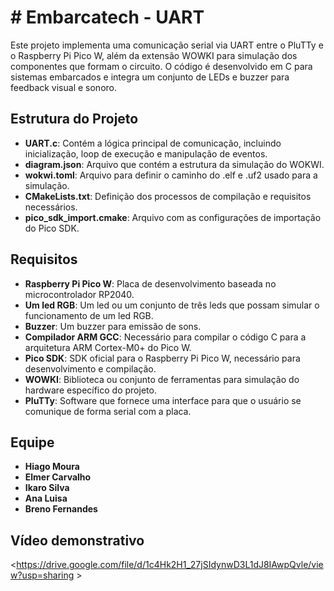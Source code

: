 # # Embarcatech - UART

Este projeto implementa uma comunicação serial via UART entre o PluTTy e o Raspberry Pi Pico W, além da extensão WOWKI para simulação dos componentes que formam o circuito. O código é desenvolvido em C para sistemas embarcados e integra um conjunto de LEDs e buzzer para feedback visual e sonoro.

## Estrutura do Projeto

- **UART.c**: Contém a lógica principal de comunicação, incluindo inicialização, loop de execução e manipulação de eventos.
- **diagram.json**: Arquivo que contém a estrutura da simulação do WOKWI.
- **wokwi.toml**: Arquivo para definir o caminho do .elf e .uf2 usado para a simulação.
- **CMakeLists.txt**: Definição dos processos de compilação e requisitos necessários.
- **pico_sdk_import.cmake**: Arquivo com as configurações de importação do Pico SDK.

## Requisitos

- **Raspberry Pi Pico W**: Placa de desenvolvimento baseada no microcontrolador RP2040.
- **Um led RGB**: Um led ou um conjunto de três leds que possam simular o funcionamento de um led RGB.
- **Buzzer**: Um buzzer para emissão de sons.
- **Compilador ARM GCC**: Necessário para compilar o código C para a arquitetura ARM Cortex-M0+ do Pico W.
- **Pico SDK**: SDK oficial para o Raspberry Pi Pico W, necessário para desenvolvimento e compilação.
- **WOWKI**: Biblioteca ou conjunto de ferramentas para simulação do hardware específico do projeto.
- **PluTTy**: Software que fornece uma interface para que o usuário se comunique de forma serial com a placa.

## Equipe
- **Hiago Moura**
- **Elmer Carvalho**
- **Ikaro Silva**
- **Ana Luisa**
- **Breno Fernandes**

## Vídeo demonstrativo 
<https://drive.google.com/file/d/1c4Hk2H1_27jSIdynwD3L1dJ8IAwpQvle/view?usp=sharing >